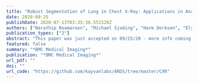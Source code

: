 ```yaml
---
title: "Robust Segmentation of Lung in Chest X-Ray: Applications in Analysis of Acute Respiratory Distress Syndrome"
date: 2020-09-25
publishDate: 2020-07-13T03:35:36.551520Z
authors: ["Narathip Reamaroon", "Michael Sjoding", "Harm Derksen", "Elyas Sabeti", "Jonathan Gryak", "Ryan Barbaro", "Brian Athey", "Kayvan Najarian"]
publication_types: ["2"]
abstract: "This paper was just accepted on 09/25/20 - more info coming soon!."
featured: false
summary: "*BMC Medical Imaging*"
publication: "*BMC Medical Imaging*"
url_pdf: ""
doi: ""
url_code: "https://github.com/kayvanlabs/ARDS/tree/master/CXR"
---
```


